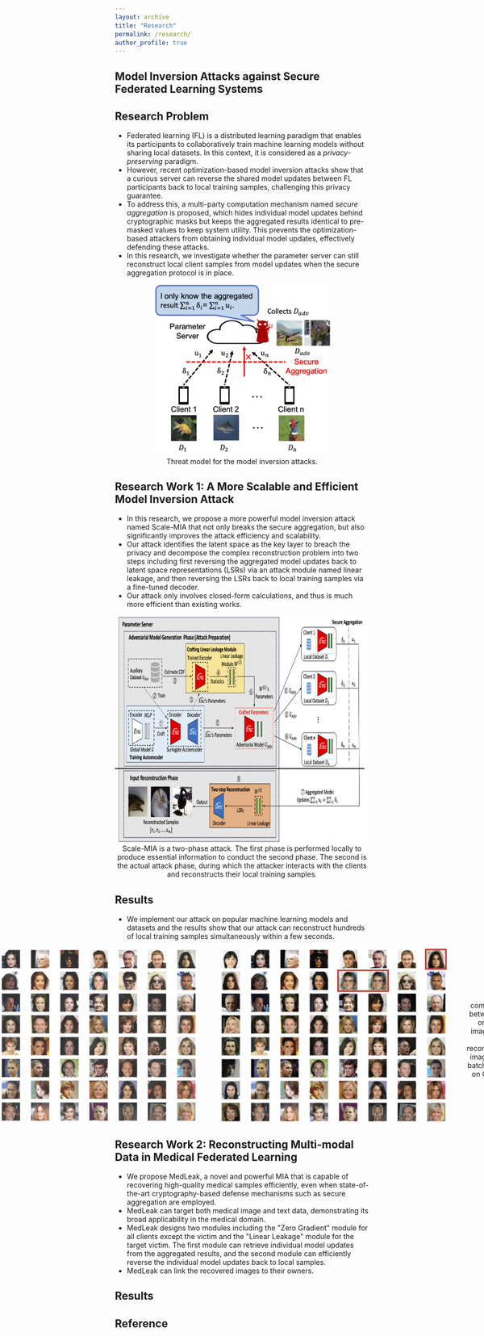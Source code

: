 ```yaml
---
layout: archive
title: "Research"
permalink: /research/
author_profile: true
---
```


## Model Inversion Attacks against Secure Federated Learning Systems

## Research Problem
- Federated learning (FL) is a distributed learning paradigm that enables its participants to collaboratively train machine learning models without sharing local datasets. In this context, it is considered as a *privacy-preserving* paradigm. 
- However, recent optimization-based model inversion attacks show that a curious server can reverse the shared model updates between FL participants back to local training samples, challenging this privacy guarantee. 
- To address this, a multi-party computation mechanism named *secure aggregation* is proposed, which hides individual model updates behind cryptographic masks but keeps the aggregated results identical to pre-masked values to keep system utility. This prevents the optimization-based attackers from obtaining individual model updates, effectively defending these attacks.
- In this research, we investigate whether the parameter server can still reconstruct local client samples from model updates when the secure aggregation protocol is in place.

<figure style="display: flex; flex-direction: column; align-items: center; text-align: center; margin: auto;">
  <img src="https://raw.githubusercontent.com/shishishi123/shishishi123.github.io/refs/heads/master/files/figures/ScaleMIA-ThreatModel.png" 
       alt="Threat model" 
       style="width:350px; height:auto; display: block; margin: auto;" />
  <figcaption style="caption-side: bottom; text-align: center; margin-top: 10px;">
    Threat model for the model inversion attacks.
  </figcaption>
</figure>

## Research Work 1: A More Scalable and Efficient Model Inversion Attack
- In this research, we propose a more powerful model inversion attack named Scale-MIA that not only breaks the secure aggregation, but also significantly improves the attack efficiency and scalability.
- Our attack identifies the latent space as the key layer to breach the privacy and decompose the complex reconstruction problem into two steps including first reversing the aggregated model updates back to latent space representations (LSRs) via an attack module named linear leakage, and then reversing the LSRs back to local training samples via a fine-tuned decoder.
- Our attack only involves closed-form calculations, and thus is much more efficient than existing works. 

<figure style="text-align: center; margin: auto;">
<img src="https://raw.githubusercontent.com/shishishi123/shishishi123.github.io/refs/heads/master/files/figures/Attackflow.png" alt="Attack flow" height="450"/>
<br>
<figcaption style="caption-side: bottom; text-align: center;"> Scale-MIA is a two-phase attack. The first phase is performed locally to produce essential information to conduct the second phase. The second is the actual attack phase, during which the attacker interacts with the clients and reconstructs their local training samples.</figcaption>
</figure>

## Results
- We implement our attack on popular machine learning models and datasets and the results show that our attack can reconstruct hundreds of local training samples simultaneously within a few seconds.

<div style="display: flex; justify-content: center; align-items: center; gap: 20px;">
  <img src="https://raw.githubusercontent.com/shishishi123/shishishi123.github.io/refs/heads/master/files/figures/celeba_input_batch.png" alt="Image 1" style="width:450px; height:auto;"/>
  &nbsp;
  <img src="https://raw.githubusercontent.com/shishishi123/shishishi123.github.io/refs/heads/master/files/figures/celeba_recovered_batch.png" alt="Image 2" style="width:450px; height:auto;"/>
  <br>
  <figcaption style="caption-side: bottom; text-align: center;">The comparison between the original images and the reconstructed images with batch size 64 on CelebA.</figcaption>
</div>

## Research Work 2: Reconstructing Multi-modal Data in Medical Federated Learning
- We propose MedLeak, a novel and powerful MIA that is capable of recovering high-quality medical samples efficiently, even when state-of-the-art cryptography-based defense mechanisms such as secure aggregation are employed.
- MedLeak can target both medical image and text data, demonstrating its broad applicability in the medical domain.
- MedLeak designs two modules including the "Zero Gradient" module for all clients except the victim and the "Linear Leakage" module for the target victim. The first module can retrieve individual model updates from the aggregated results, and the second module can efficiently reverse the individual model updates back to local samples.
- MedLeak can link the recovered images to their owners.




## Results

## Reference


